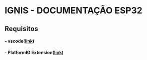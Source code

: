 # IGNIS - DOCUMENTAÇÃO ESP32

## Requisitos

#### - vscode(<a href="https://code.visualstudio.com/">link</a>)

#### - PlatformIO Extension(<a href="https://platformio.org/install/ide?install=vscode">link</a>)


